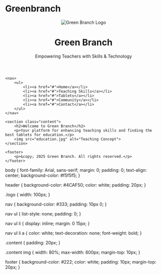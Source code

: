 # Greenbranch
<!DOCTYPE html>
<html lang="en">
<head>
    <meta charset="UTF-8">
    <meta name="viewport" content="width=device-width, initial-scale=1.0">
    <title>Green Branch - Teaching Skills & Tablets</title>
    <link rel="stylesheet" href="styles.css">
</head>
<body>
    <header>
        <img src="logo.png" alt="Green Branch Logo" class="logo">
        <h1>Green Branch</h1>
        <p>Empowering Teachers with Skills & Technology</p>
    </header>

    <nav>
        <ul>
            <li><a href="#">Home</a></li>
            <li><a href="#">Teaching Skills</a></li>
            <li><a href="#">Tablets</a></li>
            <li><a href="#">Community</a></li>
            <li><a href="#">Contact</a></li>
        </ul>
    </nav>

    <section class="content">
        <h2>Welcome to Green Branch</h2>
        <p>Your platform for enhancing teaching skills and finding the best tablets for education.</p>
        <img src="education.jpg" alt="Teaching Concept">
    </section>

    <footer>
        <p>&copy; 2025 Green Branch. All rights reserved.</p>
    </footer>
</body>
</html>
body {
    font-family: Arial, sans-serif;
    margin: 0;
    padding: 0;
    text-align: center;
    background-color: #f5f5f5;
}

header {
    background-color: #4CAF50;
    color: white;
    padding: 20px;
}

.logo {
    width: 100px;
}

nav {
    background-color: #333;
    padding: 10px 0;
}

nav ul {
    list-style: none;
    padding: 0;
}

nav ul li {
    display: inline;
    margin: 0 15px;
}

nav ul li a {
    color: white;
    text-decoration: none;
    font-weight: bold;
}

.content {
    padding: 20px;
}

.content img {
    width: 80%;
    max-width: 600px;
    margin-top: 10px;
}

footer {
    background-color: #222;
    color: white;
    padding: 10px;
    margin-top: 20px;
}

